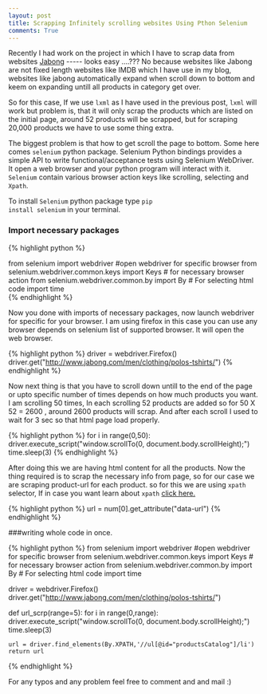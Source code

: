```yaml
---
layout: post
title: Scrapping Infinitely scrolling websites Using Pthon Selenium
comments: True
---
```


Recently I had work on the project in which I have to scrap data from websites <a href="http://www.jabong.com/">Jabong</a> ----- looks easy ....??? No because websites like Jabong are not fixed length websites like IMDB which I have use in my blog, websites like jabong automatically expand when scroll down to bottom and keem on expanding untill all products in category get over.

So for this case, If we use <code>lxml</code> as I have used in the previous post, <code>lxml</code> will work but problem is, that it will only scrap the products which are listed on the initial page, around 52 products will be scrapped, but for scraping 20,000 products we have to use some thing extra.

The biggest problem is that how to get scroll the page to bottom. Some here comes <code>selenium</code> python package. Selenium Python bindings provides a simple API to write functional/acceptance tests using Selenium WebDriver. It open a web browser and your python program will interact with it. <code>Selenium</code> contain various browser action keys like scrolling, selecting and <code>Xpath</code>. 


To install <code>Selenium</code> python package type
<code>pip install selenium</code> in your terminal.

### Import necessary packages

{% highlight python %}

from selenium import webdriver    #open webdriver for specific browser
from selenium.webdriver.common.keys import Keys   # for necessary browser action
from selenium.webdriver.common.by import By    # For selecting html code
import time   
{% endhighlight %} 

Now you done with imports of necessary packages, now launch webdriver for specific for your browser. I am using firefox in this case you can use any browser depends on selenium list of supported browser.
It will open the web browser.

{% highlight python %}
driver = webdriver.Firefox()
driver.get("http://www.jabong.com/men/clothing/polos-tshirts/")
{% endhighlight %} 

Now next thing is that you have to scroll down untill to the end of the page or upto specific number of times depends on how much products you want. I am scrolling 50 times, In each scrolling 52 products are added so for 50 X 52 = 2600 , around 2600 products will scrap. And after each scroll I used to wait for 3 sec so that html page load properly.

{% highlight python %}
for i in range(0,50):
	driver.execute_script("window.scrollTo(0, document.body.scrollHeight);")
	time.sleep(3)
{% endhighlight %}

After doing this we are having html content for all the products. Now the thing required is to scrap the necessary info from page, so for our case we are scraping product-url for each product. so for this we are using <code>xpath</code> selector, If in case you want learn about <code>xpath</code> <a href="http://www.w3schools.com/xsl/xpath_intro.asp">click here.</a>

{% highlight python %}
url =  num[0].get_attribute("data-url")
{% endhighlight %}

###writing whole code in once.

{% highlight python %}
from selenium import webdriver    #open webdriver for specific browser
from selenium.webdriver.common.keys import Keys   # for necessary browser action
from selenium.webdriver.common.by import By    # For selecting html code
import time   

driver = webdriver.Firefox()
driver.get("http://www.jabong.com/men/clothing/polos-tshirts/")

def url_scrp(range=5):
	for i in range(0,range):
		driver.execute_script("window.scrollTo(0, document.body.scrollHeight);")
		time.sleep(3)

	url = driver.find_elements(By.XPATH,'//ul[@id="productsCatalog"]/li')
	return url

{% endhighlight %}

For any typos and any problem feel free to comment and and mail :)